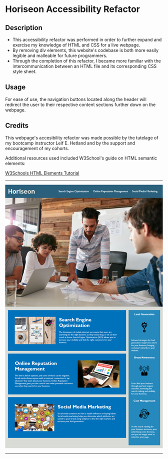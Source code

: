 # Horiseon Accessibility Refactor

## Description

- This accessibility refactor was performed in order to further expand and exercise my knowledge of HTML and CSS for a live webpage.
- By removing div elements, this website's codebase is both more easily legible and malleable for future programmers.
- Through the completion of this refactor, I became more familiar with the intercommunication between an HTML file and its corresponding CSS style sheet.


## Usage

For ease of use, the navigation buttons located along the header will redirect the user to their respective content sections further down on the webpage.

## Credits

This webpage's accesibility refactor was made possible by the tutelage of my bootcamp instructor Leif E. Hetland and by the support and encouragement of my cohorts.

Additional resources used included W3School's guide on HTML semantic elements:

[W3Schools HTML Elements Tutorial](https://www.w3schools.com/html/html_elements.asp)

---

![Horeison-Accessibility-Refactor](assets/images/horeison-accessibility-refactor-page-view.png)

---
